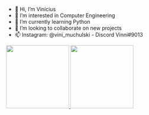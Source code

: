 - 👋 Hi, I’m Vinícius
- 👀 I’m interested in Computer Engineering 
- 🌱 I’m currently learning Python
- 💞️ I’m looking to collaborate on new projects 
- 📫 Instagram: @vini_muchulski - Discord Vinni#9013

<!---
vini-muchulski/vini-muchulski is a ✨ special ✨ repository because its `README.md` (this file) appears on your GitHub profile.
You can click the Preview link to take a look at your changes.
--->
<div>
  <align="center">
  <a href="https://https://github.com/vini-muchulski">
  <img height="170em" src="https://github-readme-stats.vercel.app/api?username=vini-muchulski&show_icons=true&theme=gotham&include_all_commits=true&count_private=true"/>
  <img height="170em" src="https://github-readme-stats.vercel.app/api/top-langs/?username=vini-muchulski&layout=compact&langs_count=7&theme=gotham"/>
</div>

